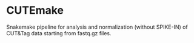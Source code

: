 # CUTEmake
Snakemake pipeline for analysis and normalization (without SPIKE-IN) of CUT&amp;Tag data starting from fastq.gz files. 
